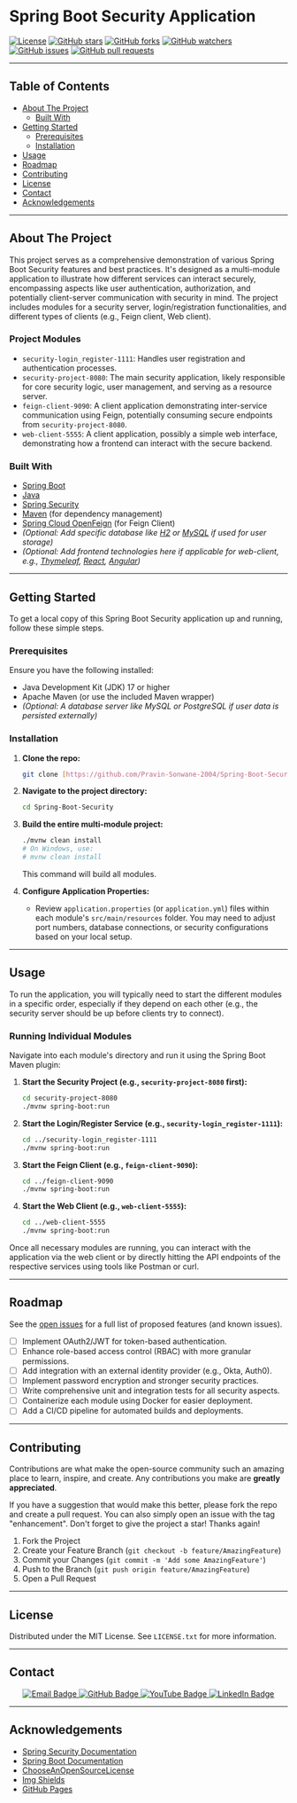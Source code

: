 # Spring Boot Security Application

[![License](https://img.shields.io/badge/License-MIT-blue.svg)](https://opensource.org/licenses/MIT)
[![GitHub stars](https://img.shields.io/github/stars/Pravin-Sonwane-2004/Spring-Boot-Security.svg?style=social)](https://github.com/Pravin-Sonwane-2004/Spring-Boot-Security/stargazers)
[![GitHub forks](https://img.shields.io/github/forks/Pravin-Sonwane-2004/Spring-Boot-Security.svg?style=social)](https://github.com/Pravin-Sonwane-2004/Spring-Boot-Security/network/members)
[![GitHub watchers](https://img.shields.io/github/watchers/Pravin-Sonwane-2004/Spring-Boot-Security.svg?style=social)](https://github.com/Pravin-Sonwane-2004/Spring-Boot-Security/watchers)
[![GitHub issues](https://img.shields.io/github/issues/Pravin-Sonwane-2004/Spring-Boot-Security.svg)](https://github.com/Pravin-Sonwane-2004/Spring-Anonwane-2004/Spring-Boot-Security/issues)
[![GitHub pull requests](https://img.shields.io/github/issues-pr/Pravin-Sonwane-2004/Spring-Boot-Security.svg)](https://github.com/Pravin-Sonwane-2004/Spring-Boot-Security/pulls)

---

## Table of Contents

* [About The Project](#about-the-project)
    * [Built With](#built-with)
* [Getting Started](#getting-started)
    * [Prerequisites](#prerequisites)
    * [Installation](#installation)
* [Usage](#usage)
* [Roadmap](#roadmap)
* [Contributing](#contributing)
* [License](#license)
* [Contact](#contact)
* [Acknowledgements](#acknowledgements)

---

## About The Project

This project serves as a comprehensive demonstration of various Spring Boot Security features and best practices. It's designed as a multi-module application to illustrate how different services can interact securely, encompassing aspects like user authentication, authorization, and potentially client-server communication with security in mind. The project includes modules for a security server, login/registration functionalities, and different types of clients (e.g., Feign client, Web client).

### Project Modules

* `security-login_register-1111`: Handles user registration and authentication processes.
* `security-project-8080`: The main security application, likely responsible for core security logic, user management, and serving as a resource server.
* `feign-client-9090`: A client application demonstrating inter-service communication using Feign, potentially consuming secure endpoints from `security-project-8080`.
* `web-client-5555`: A client application, possibly a simple web interface, demonstrating how a frontend can interact with the secure backend.

### Built With

* [Spring Boot](https://spring.io/projects/spring-boot)
* [Java](https://www.java.com/)
* [Spring Security](https://spring.io/projects/spring-security)
* [Maven](https://maven.apache.org/) (for dependency management)
* [Spring Cloud OpenFeign](https://spring.io/projects/spring-cloud-openfeign) (for Feign Client)
* *(Optional: Add specific database like [H2](https://www.h2database.com/html/main.html) or [MySQL](https://www.mysql.com/) if used for user storage)*
* *(Optional: Add frontend technologies here if applicable for web-client, e.g., [Thymeleaf](https://www.thymeleaf.org/), [React](https://react.dev/), [Angular](https://angular.io/))*

---

## Getting Started

To get a local copy of this Spring Boot Security application up and running, follow these simple steps.

### Prerequisites

Ensure you have the following installed:

* Java Development Kit (JDK) 17 or higher
* Apache Maven (or use the included Maven wrapper)
* *(Optional: A database server like MySQL or PostgreSQL if user data is persisted externally)*

### Installation

1.  **Clone the repo:**
    ```bash
    git clone [https://github.com/Pravin-Sonwane-2004/Spring-Boot-Security.git](https://github.com/Pravin-Sonwane-2004/Spring-Boot-Security.git)
    ```
2.  **Navigate to the project directory:**
    ```bash
    cd Spring-Boot-Security
    ```
3.  **Build the entire multi-module project:**
    ```bash
    ./mvnw clean install
    # On Windows, use:
    # mvnw clean install
    ```
    This command will build all modules.

4.  **Configure Application Properties:**
    * Review `application.properties` (or `application.yml`) files within each module's `src/main/resources` folder. You may need to adjust port numbers, database connections, or security configurations based on your local setup.

---

## Usage

To run the application, you will typically need to start the different modules in a specific order, especially if they depend on each other (e.g., the security server should be up before clients try to connect).

### Running Individual Modules

Navigate into each module's directory and run it using the Spring Boot Maven plugin:

1.  **Start the Security Project (e.g., `security-project-8080` first):**
    ```bash
    cd security-project-8080
    ./mvnw spring-boot:run
    ```
2.  **Start the Login/Register Service (e.g., `security-login_register-1111`):**
    ```bash
    cd ../security-login_register-1111
    ./mvnw spring-boot:run
    ```
3.  **Start the Feign Client (e.g., `feign-client-9090`):**
    ```bash
    cd ../feign-client-9090
    ./mvnw spring-boot:run
    ```
4.  **Start the Web Client (e.g., `web-client-5555`):**
    ```bash
    cd ../web-client-5555
    ./mvnw spring-boot:run
    ```

Once all necessary modules are running, you can interact with the application via the web client or by directly hitting the API endpoints of the respective services using tools like Postman or curl.

---

## Roadmap

See the [open issues](https://github.com/Pravin-Sonwane-2004/Spring-Boot-Security/issues) for a full list of proposed features (and known issues).

* [ ] Implement OAuth2/JWT for token-based authentication.
* [ ] Enhance role-based access control (RBAC) with more granular permissions.
* [ ] Add integration with an external identity provider (e.g., Okta, Auth0).
* [ ] Implement password encryption and stronger security practices.
* [ ] Write comprehensive unit and integration tests for all security aspects.
* [ ] Containerize each module using Docker for easier deployment.
* [ ] Add a CI/CD pipeline for automated builds and deployments.

---

## Contributing

Contributions are what make the open-source community such an amazing place to learn, inspire, and create. Any contributions you make are **greatly appreciated**.

If you have a suggestion that would make this better, please fork the repo and create a pull request. You can also simply open an issue with the tag "enhancement".
Don't forget to give the project a star! Thanks again!

1.  Fork the Project
2.  Create your Feature Branch (`git checkout -b feature/AmazingFeature`)
3.  Commit your Changes (`git commit -m 'Add some AmazingFeature'`)
4.  Push to the Branch (`git push origin feature/AmazingFeature`)
5.  Open a Pull Request

---

## License

Distributed under the MIT License. See `LICENSE.txt` for more information.

---

## Contact

<p align="center">
  <a href="mailto:pravinson@gmail.com">
    <img src="https://img.shields.io/badge/Email-pravinson@gmail.com-red?style=for-the-badge&logo=gmail" alt="Email Badge"/>
  </a>
  <a href="https://github.com/Pravin-Sonwane-2004/Spring-Boot-Security">
    <img src="https://img.shields.io/badge/GitHub-Pravin--Sonwane--2004-blue?style=for-the-badge&logo=github" alt="GitHub Badge"/>
  </a>
  <a href="https://www.youtube.com/@ProgrammingWithPravin">
    <img src="https://img.shields.io/badge/YouTube-ProgrammingWithPravin-red?style=for-the-badge&logo=youtube" alt="YouTube Badge"/>
  </a>
  <a href="https://www.linkedin.com/in/pravin-sonwane-079a621ba/">
    <img src="https://img.shields.io/badge/LinkedIn-PravinSonwane-blue?style=for-the-badge&logo=linkedin" alt="LinkedIn Badge"/>
  </a>
</p>

---

## Acknowledgements

* [Spring Security Documentation](https://docs.spring.io/spring-security/reference/index.html)
* [Spring Boot Documentation](https://docs.spring.io/spring-boot/docs/current/reference/html/index.html)
* [ChooseAnOpenSourceLicense](https://choosealicense.com/)
* [Img Shields](https://shields.io/)
* [GitHub Pages](https://pages.github.com)
